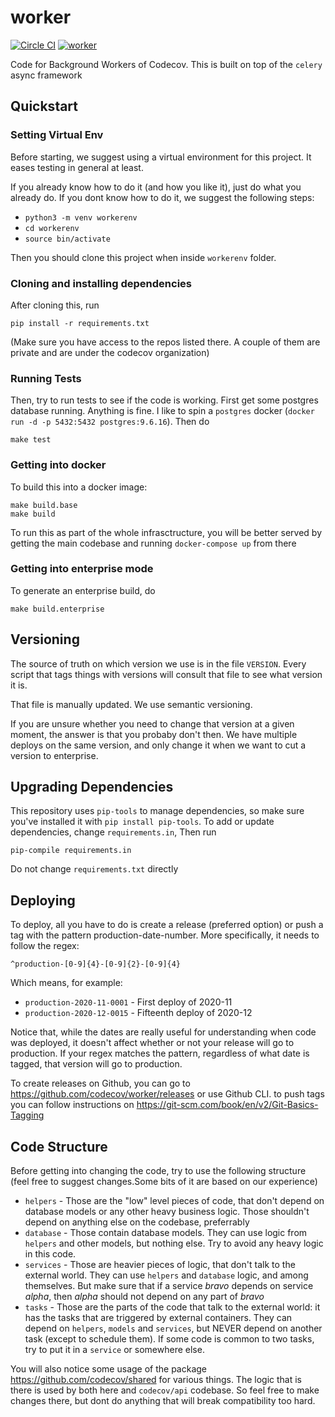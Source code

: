 # worker

[![Circle CI](https://circleci.com/gh/codecov/worker.png?style=badge&circle-token=885f572a99c95211064d4b97deb1de96e84e1352)](https://circleci.com/gh/codecov/worker) [![worker](https://codecov.io/github/codecov/worker/coverage.svg?branch=master&token=BWTOrjBaE5)](https://codecov.io/github/codecov/worker)


Code for Background Workers of Codecov. This is built on top of the `celery` async framework

## Quickstart

### Setting Virtual Env

Before starting, we suggest using a virtual environment for this project. It eases testing in general at least.

If you already know how to do it (and how you like it), just do what you already do. If you dont know how to do it, we suggest the following steps:

- `python3 -m venv workerenv`
- `cd workerenv`
- `source bin/activate`

Then you should clone this project when inside `workerenv` folder.

### Cloning and installing dependencies

After cloning this, run

```
pip install -r requirements.txt
```
(Make sure you have access to the repos listed there. A couple of them are private and are under the codecov organization)

### Running Tests

Then, try to run tests to see if the code is working. First get some postgres database running. Anything is fine. I like to spin a `postgres` docker (`docker run -d -p 5432:5432 postgres:9.6.16`). Then do

```
make test
```

### Getting into docker

To build this into a docker image:

```
make build.base
make build
```

To run this as part of the whole infrasctructure, you will be better served by getting the main codebase and running `docker-compose up` from there

### Getting into enterprise mode

To generate an enterprise build, do

```
make build.enterprise
```

## Versioning

The source of truth on which version we use is in the file `VERSION`. Every script that tags things with versions will consult that file to see what version it is.

That file is manually updated. We use semantic versioning.

If you are unsure whether you need to change that version at a given moment, the answer is that you probaby don't then. We have multiple deploys on the same version, and only change it when we want to cut a version to enterprise.

## Upgrading Dependencies

This repository uses `pip-tools` to manage dependencies, so make sure you've installed it with `pip install pip-tools`. To add or update dependencies, change `requirements.in`,  Then run

```
pip-compile requirements.in
```

Do not change `requirements.txt` directly

## Deploying

To deploy, all you have to do is create a release (preferred option) or push a tag with the pattern production-date-number. More specifically, it needs to follow the regex:

```
^production-[0-9]{4}-[0-9]{2}-[0-9]{4}
```

Which means, for example:

- `production-2020-11-0001` - First deploy of 2020-11
- `production-2020-12-0015` - Fifteenth deploy of 2020-12

Notice that, while the dates are really useful for understanding when code was deployed, it doesn't affect whether or not your release will go to production. If your regex matches the pattern, regardless of what date is tagged, that version will go to production.

To create releases on Github, you can go to https://github.com/codecov/worker/releases or use Github CLI. to push tags you can follow instructions on https://git-scm.com/book/en/v2/Git-Basics-Tagging


## Code Structure

Before getting into changing the code, try to use the following structure (feel free to suggest changes.Some bits of it are based on our experience)

- `helpers` - Those are the "low" level pieces of code, that don't depend on database models or any other heavy business logic. Those shouldn't depend on anything else on the codebase, preferrably
- `database` - Those contain database models. They can use logic from `helpers` and other models, but nothing else. Try to avoid any heavy logic in this code.
- `services` - Those are heavier pieces of logic, that don't talk to the external world. They can use `helpers` and `database` logic, and among themselves. But make sure that if a service _bravo_ depends on service _alpha_, then _alpha_ should not depend on any part of _bravo_
- `tasks` - Those are the parts of the code that talk to the external world: it has the tasks that are triggered by external containers. They can depend on `helpers`, `models` and `services`, but NEVER depend on another task (except to schedule them). If some code is common to two tasks, try to put it in a `service` or somewhere else.

You will also notice some usage of the package https://github.com/codecov/shared for various things. The logic that is there is used by both here and `codecov/api` codebase. So feel free to make changes there, but dont do anything that will break compatibility too hard.
